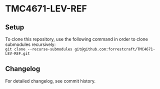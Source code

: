 # TMC4671-LEV-REF

## Setup
To clone this repository, use the following command in order to clone submodules recursively:  
`git clone --recurse-submodules git@github.com:forrestcraft/TMC4671-LEV-REF.git`

## Changelog

For detailed changelog, see commit history.
